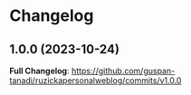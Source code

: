 # Changelog

## 1.0.0 (2023-10-24)

**Full Changelog**: https://github.com/guspan-tanadi/ruzickapersonalweblog/commits/v1.0.0
